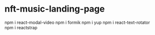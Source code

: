 # nft-music-landing-page



npm i react-modal-video
npm i formik
npm i yup
npm i react-text-rotator
npm i reactstrap

